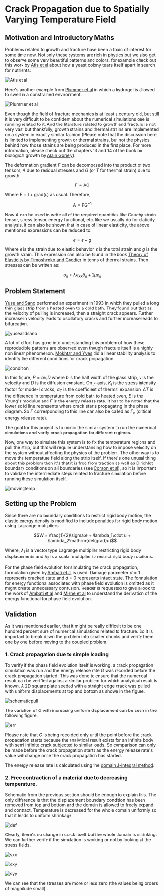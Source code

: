 # Crack Propagation due to Spatially Varying Temperature Field

## Motivation and Introductory Maths

Problems related to growth and fracture have been a topic of interest for some time now. Not only these systems are rich in physics but we also get to observe some very beautiful patterns and colors, for example check out this work by [Atis et al](https://journals.aps.org/prx/abstract/10.1103/PhysRevX.9.021058) about how a yeast colony tears itself apart in search for nutrients:

![Atis et al](figures/yeast.gif)

Here's another example from [Plummer et al](https://pubs.rsc.org/en/content/articlelanding/2024/sm/d3sm01470c) in which a hydrogel is allowed to swell in a constrained environment.

![Plummer et al](figures/hydrogelswelling.gif)

Even though the field of fracture mechanics is at least a century old, but still it is very difficult to be confident about the numerical simulations one is running related to it. And the literature related to growth and fracture is not very vast but thankfully, growth strains and thermal strains are implemented on a system in exactly similar fashion (Please note that the discussion here is limited to implementing growth or thermal strains, but not the physics behind how those strains are being produced in the first place. For more information, please check out the chapters 13 and 14 of the book on biological growth by [Alain Goriely](https://link.springer.com/book/10.1007/978-0-387-87710-5)). 

The deformation gradient $F$ can be decomposed into the product of two tensors, $A$ due to residual stresses and $G$ (or $T$ for thermal strain) due to growth

$$\mathrm{F} = \mathrm{AG}$$

Where $\mathrm{F} = \mathrm{I} + \mathrm{grad}(u)$ as usual. Therefore,

$$\mathrm{A} = \mathrm{FG^{-1}}$$

Now $\mathrm{A}$ can be used to write all of the required quantities like Cauchy strain tensor, stress tensor, energy functional, etc. like we usually do for elaticity analysis. It can also be shown that in case of linear elasticity, the above mentioned expressions can be reduced to:

$$e = \epsilon - g$$

Where $e$ is the strain due to elastic behavior, $\epsilon$ is the total strain and $g$ is the growth strain. This expression can also be found in the book [Theory of Elasticity by Timoshenko and Goodier](https://asmedigitalcollection.asme.org/appliedmechanics/article/37/3/888/427761/Theory-of-Elasticity-3rd-ed) in terms of thermal strains. Then stresses can be written as:

$$\sigma_{ij} = \lambda e_{kk}\delta_{ij} + 2\mu e_{ij}$$

## Problem Statement

[Yuse and Sano](https://www.nature.com/articles/362329a0) performed an experiment in 1993 in which they pulled a long thin glass strip from a heated oven to a cold bath. They found out that as the velocity of pulling is increased, then a straight crack appears. Further increase in velocity leads to oscillatory cracks and further increase leads to bifurcation.

![yuseandsano](figures/yuseandsano.png)

A lot of effort has gone into understanding this problem of how these reproducible patterns are observed even though fracture itself is a highly non linear phenomenon. [Mokhtar and Yves](https://journals.aps.org/pre/abstract/10.1103/PhysRevE.52.4105) did a linear stability analysis to identify the different conditions for crack propagation.

![condition](figures/cond.png)

In this figure, $P = bv/D$ where $b$ is the half width of the glass strip, $v$ is the velocity and $D$ is the diffusion constant. On *y*-axis, $K_I$ is the stress intensity factor for mode-I cracks, $\alpha_T$ is the coefficient of thermal expansion, $\Delta T$ is the difference in temperature from cold bath to heated oven, $E$ is the Young's modulus and $\Gamma$ is the energy release rate. It has to be noted that the lower solid line represents where crack starts propagating in the phase diagram. So $\Gamma$ corresponding to this line can also be called as $\Gamma_c$ (critical energy release rate). 

The goal for this project is to mimic the similar system to run the numerical simulations and verify crack propagation for different regimes.

Now, one way to simulate this system is to fix the temperature regions and pull the strip, but that will require understanding how to impose velocity on the system without affecting the physics of the problem. The other way is to move the temperature field along the strip itself. If there's one unusal thing about this problem then it's that it is free from traction as well as Dirichlet boundary conditions on all boundaries (see [Corson et al](https://link.springer.com/article/10.1007/s10704-009-9361-4)), so it is important to validate the intermediate steps related to fracture simulation before running these simulation itself.

![movingtemp](figures/tempan.gif)

## Setting up the Problem
Since there are no boundary conditions to restrict rigid body motion, the elastic energy density is modified to include penalties for rigid body motion using Lagrange multipliers.

$$W = \frac{1}{2}\sigma:e + \lambda_1\cdot u + \lambda_2\mathrm{det(grad}u)$$

Where, $\lambda_1$ is a vector type Lagrange multiplier restricting rigid body displacements and $\lambda_2$ is a scalar multiplier to restrict rigid body rotations.

For the phase field evolution for simulating the crack propagation, formulation given by [Ambati et al](https://link.springer.com/article/10.1007/s00466-014-1109-y) is used. Damage parameter $d = 1$ represents cracked state and $d = 0$ represents intact state. The formulation for energy functional associated with phase field evolution is omitted as it might create unnecessary confusion. Reader is requested to give a look to the work of [Ambati et al](https://link.springer.com/article/10.1007/s00466-014-1109-y) and [Miehe et al](https://onlinelibrary.wiley.com/doi/abs/10.1002/nme.2861) to understand the derivation of the energy functional for phase field evolution.

## Validation

As it was mentioned earlier, that it might be really difficult to be one hundred percent sure of numerical simulations related to fracture. So it is important to break down the problem into smaller chunks and verify them one by one before moving to the coupled problem.

### 1. Crack propagation due to simple loading

To verify if the phase field evolution itself is working, a crack propagation simulation was run and the energy release rate $G$ was recorded before the crack propagation started. This was done to ensure that the numerical result can be verified against a similar problem for which analytical result is known. A 2D square plate seeded with a straight edge crack was pulled with uniform displacements at top and bottom as shown in the figure.

![schematicpull](figures/schematic_pull.png)

The variation of $G$ with increasing uniform displacement can be seen in the following figure.

![err](figures/err.png)

Please note that $G$ is being recorded only until the point before the crack propagation starts because the [analytical result](https://www.sciencedirect.com/book/9780123850010/fracture-mechanics) exists for an infinite body with semi infinite crack subjected to similar loads. So comparison can only be made before the crack propagation starts as the energy release rate's value will change once the crack propagation has started.

The energy release rate is calculated using the [domain J-integral method](https://link.springer.com/book/10.1007/978-94-007-2595-9).

### 2. Free contraction of a material due to decreasing temperature.

Schematic from the previous section should be enough to explain this. The only difference is that the displacement boundary condition has been removed from top and bottom and the domain is allowed to freely expand and contract. Temperature is decreased for the whole domain uniformly so that it leads to uniform shrinkage.

![def](figures/freezingnobc.gif)

Clearly, there's no change in crack itself but the whole domain is shrinking. We can further verify if the simulation is working or not by looking at the stress fields.

![sxx](figures/sxx.gif)

![sxy](figures/sxy.gif)

![syy](figures/syy.gif)

We can see that the stresses are more or less zero (the values being orders of magnitude small).
